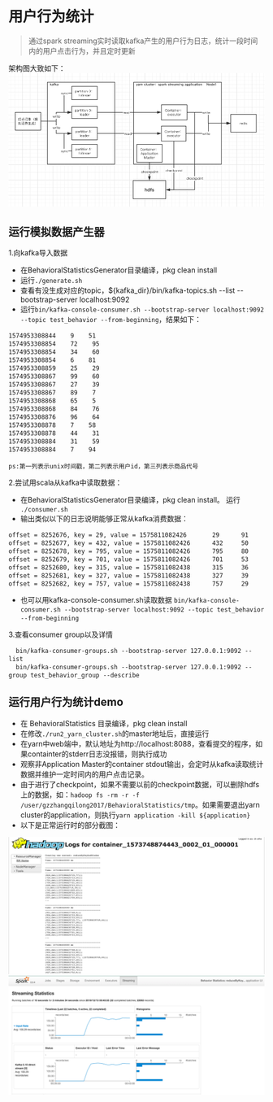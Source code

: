 # 用户行为统计

> 通过spark streaming实时读取kafka产生的用户行为日志，统计一段时间内的用户点击行为，并且定时更新

架构图大致如下：
![architecutre](./img/architecture.png)

## 运行模拟数据产生器

1.向kafka导入数据  

- 在BehavioralStatisticsGenerator目录编译，pkg clean install
- 运行`./generate.sh`
- 查看有没生成对应的topic，${kafka_dir}/bin/kafka-topics.sh --list --bootstrap-server localhost:9092
- 运行`bin/kafka-console-consumer.sh --bootstrap-server localhost:9092 --topic test_behavior --from-beginning`，结果如下：

```
1574953308844    9    51
1574953308854    72    95
1574953308854    34    60
1574953308854    6    81
1574953308859    25    29
1574953308867    99    60
1574953308867    27    39
1574953308867    89    7
1574953308868    65    5
1574953308868    84    76
1574953308876    96    64
1574953308878    7    58
1574953308878    44    31
1574953308884    31    59
1574953308884    7    94

ps:第一列表示unix时间戳，第二列表示用户id，第三列表示商品代号
```

2.尝试用scala从kafka中读取数据：  

- 在BehavioralStatisticsGenerator目录编译，pkg clean install。 运行 `./consumer.sh`
- 输出类似以下的日志说明能够正常从kafka消费数据：

```
offset = 8252676, key = 29, value = 1575811082426       29      91
offset = 8252677, key = 432, value = 1575811082426      432     50
offset = 8252678, key = 795, value = 1575811082426      795     80
offset = 8252679, key = 701, value = 1575811082426      701     53
offset = 8252680, key = 315, value = 1575811082438      315     36
offset = 8252681, key = 327, value = 1575811082438      327     39
offset = 8252682, key = 757, value = 1575811082438      757     29
```

- 也可以用kafka-console-consumer.sh读取数据 `bin/kafka-console-consumer.sh --bootstrap-server localhost:9092 --topic test_behavior --from-beginning`

3.查看consumer group以及详情  

```
  bin/kafka-consumer-groups.sh --bootstrap-server 127.0.0.1:9092 --list
  bin/kafka-consumer-groups.sh --bootstrap-server 127.0.0.1:9092 --group test_behavior_group --describe
```

## 运行用户行为统计demo

- 在 BehavioralStatistics 目录编译，pkg clean install
- 在修改`./run2_yarn_cluster.sh`的master地址后，直接运行
- 在yarn中web端中，默认地址为http://localhost:8088，查看提交的程序，如果containter的stderr日志没报错，则执行成功
- 观察非Application Master的container stdout输出，会定时从kafka读取统计数据并维护一定时间内的用户点击记录。
- 由于进行了checkpoint，如果不需要以前的checkpoint数据，可以删除hdfs上的数据，如：`hadoop fs -rm -r -f /user/gzzhangqilong2017/BehavioralStatistics/tmp`。如果需要退出yarn cluster的application，则执行`yarn application -kill ${application}`
- 以下是正常运行时的部分截图：

![yarn_containter_stdout](./img/yarn_containter_stdout.png)
![spark_ui](./img/spark_ui.png)



